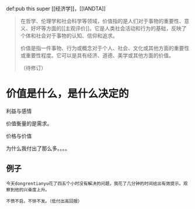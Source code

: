 def:pub this super [[经济学]]，[[IANDTA]]


> 在哲学、伦理学和社会科学等领域，价值指的是人们对于事物的重要性、意义、好坏等方面的[[主观评价]]。它是人类社会活动和行为的基础，反映了个体和社会对于事物的认知、信仰和追求。
> 
> 价值是指一件事物、行为或概念对于个人、社会、文化或其他方面的重要性或重要性程度。它可以是具有经济、道德、美学或其他方面的价值。
> 
> （待修订）

# 价值是什么，是什么决定的

利益与感情

价值衡量的是需求。

价格与价值

为什么我付出了那么多。。。。


## 例子

```
今天dongrentianyu花了四五个小时没有解决的问题，我花了几分钟的时间给出有效提示。观察到他的兴奋度上升。

不愤不启，不悱不发。（低付出高回报）
```